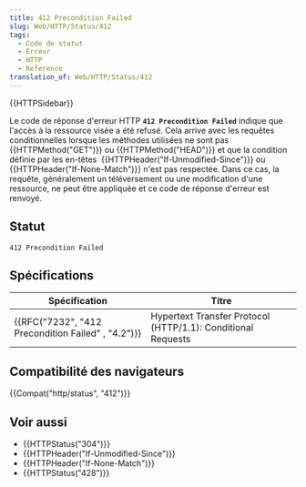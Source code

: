```yaml
---
title: 412 Precondition Failed
slug: Web/HTTP/Status/412
tags:
  - Code de statut
  - Erreur
  - HTTP
  - Reference
translation_of: Web/HTTP/Status/412
---
```

{{HTTPSidebar}}

Le code de réponse d'erreur HTTP **`412 Precondition Failed`** indique que l'accès à la ressource visée a été refusé. Cela arrive avec les requêtes conditionnelles lorsque les méthodes utilisées ne sont pas  {{HTTPMethod("GET")}} ou {{HTTPMethod("HEAD")}} et que la condition définie par les en-têtes  {{HTTPHeader("If-Unmodified-Since")}} ou {{HTTPHeader("If-None-Match")}} n'est pas respectée. Dans ce cas, la requête, généralement un téléversement ou une modification d'une ressource, ne peut être appliquée et ce code de réponse d'erreur est renvoyé.

## Statut

    412 Precondition Failed

## Spécifications

| Spécification                                                        | Titre                                                        |
| -------------------------------------------------------------------- | ------------------------------------------------------------ |
| {{RFC("7232", "412 Precondition Failed" , "4.2")}} | Hypertext Transfer Protocol (HTTP/1.1): Conditional Requests |

## Compatibilité des navigateurs

{{Compat("http/status", "412")}}

## Voir aussi

- {{HTTPStatus("304")}}
- {{HTTPHeader("If-Unmodified-Since")}}
- {{HTTPHeader("If-None-Match")}}
- {{HTTPStatus("428")}}

